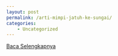 ```yaml
---
layout: post
permalink: /arti-mimpi-jatuh-ke-sungai/
categories:
    - Uncategorized
---
```


[Baca Selengkapnya](/03)